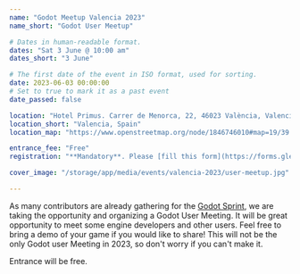 ```yaml
---
name: "Godot Meetup Valencia 2023"
name_short: "Godot User Meetup"

# Dates in human-readable format.
dates: "Sat 3 June @ 10:00 am"
dates_short: "3 June"

# The first date of the event in ISO format, used for sorting.
date: 2023-06-03 00:00:00
# Set to true to mark it as a past event
date_passed: false

location: "Hotel Primus. Carrer de Menorca, 22, 46023 València, Valencia"
location_short: "Valencia, Spain"
location_map: "https://www.openstreetmap.org/node/1846746010#map=19/39.45769/-0.34573&layers=N"

entrance_fee: "Free"
registration: "**Mandatory**. Please [fill this form](https://forms.gle/gF9sgb16Rh9uDagc8) ASAP so that we know who will be there and can organize the event accordingly."

cover_image: "/storage/app/media/events/valencia-2023/user-meetup.jpg"

---
```


<p>
	As many contributors are already gathering for the <a href="#godotsprint-2023">Godot Sprint</a>, we
	are taking the opportunity and organizing a Godot User Meeting. It will be great opportunity to meet
	some engine developers and other users. Feel free to bring a demo of your game if you would like to
	share! This will not be the only Godot user Meeting in 2023, so don't worry if you can't make it.
</p>

<p>Entrance will be free.</p>
